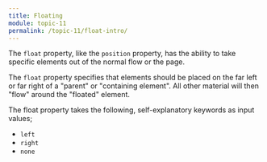 ```yaml
---
title: Floating
module: topic-11
permalink: /topic-11/float-intro/
---
```


<div class="divider-heading"></div>

The `float` property, like the `position` property, has the ability to take specific elements out of the normal flow or the page.

The `float` property specifies that elements should be placed on the far left or far right of a "parent" or "containing element". All other material will then "flow" around the "floated" element.

The float property takes the following, self-explanatory keywords as input values;

- `left`
- `right`
- `none`
